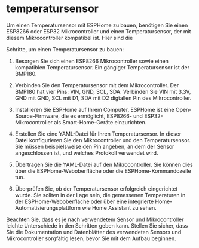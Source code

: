 # temperatursensor
Um einen Temperatursensor mit ESPHome zu bauen,
benötigen Sie einen ESP8266 oder ESP32 Mikrocontroller und einen Temperatursensor, der mit diesem Mikrocontroller kompatibel ist. Hier sind die 

Schritte, um einen Temperatursensor zu bauen:
1. Besorgen Sie sich einen ESP8266 Mikrocontroller sowie einen kompatiblen Temperatursensor. Ein gängiger Temperatursensor ist der BMP180.

2. Verbinden Sie den Temperatursensor mit dem Mikrocontroller. Der BMP180 hat vier Pins: VIN, GND, SCL, SDA. Verbinden Sie VIN mit 3,3V, GND mit GND, SCL mit D1, SDA mit D2 digtallen Pin des Mikrocontroller.

3. Installieren Sie ESPHome auf Ihrem Computer. ESPHome ist eine Open-Source-Firmware, die es ermöglicht, ESP8266- und ESP32-Mikrocontroller als Smart-Home-Geräte einzurichten.

4. Erstellen Sie eine YAML-Datei für Ihren Temperatursensor. In dieser Datei konfigurieren Sie den Mikrocontroller und den Temperatursensor. Sie müssen beispielsweise den Pin angeben, an dem der Sensor angeschlossen ist, und welches Protokoll verwendet wird.

5. Übertragen Sie die YAML-Datei auf den Mikrocontroller. Sie können dies über die ESPHome-Weboberfläche oder die ESPHome-Kommandozeile tun.      

6. Überprüfen Sie, ob der Temperatursensor erfolgreich eingerichtet wurde. Sie sollten in der Lage sein, die gemessenen Temperaturen in der ESPHome-Weboberfläche oder über eine integrierte Home-Automatisierungsplattform wie Home Assistant zu sehen.

Beachten Sie, dass es je nach verwendetem Sensor und Mikrocontroller leichte Unterschiede in den Schritten geben kann. Stellen Sie sicher, dass Sie die Dokumentation und Datenblätter des verwendeten Sensors und Mikrocontroller sorgfältig lesen, bevor Sie mit dem Aufbau beginnen.
